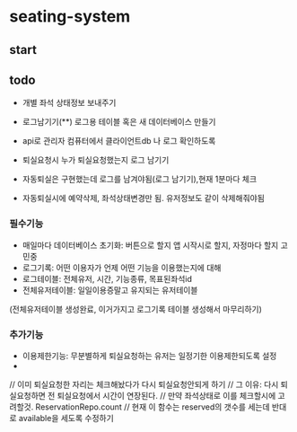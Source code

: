 # seating-system

## start



## todo
- 개별 좌석 상태정보 보내주기

- 로그남기기(**) 로그용 테이블 혹은 새 데이터베이스 만들기
- api로 관리자 컴퓨터에서 클라이언트db 나 로그 확인하도록

- 퇴실요청시 누가 퇴실요청했는지 로그 남기기
- 자동퇴실은 구현했는데 로그를 남겨야됨(로그 남기기),현재 1분마다 체크
- 자동퇴실시에 예약삭제, 좌석상태변경만 됨. 유저정보도 같이 삭제해줘야됨

### 필수기능
- 매일마다 데이터베이스 초기화: 버튼으로 할지 앱 시작시로 할지, 자정마다 할지 고민중
- 로그기록: 어떤 이용자가 언제 어떤 기능을 이용했는지에 대해
- 로그테이블: 전체유저, 시간, 기능종류, 목표된좌석id
- 전체유저테이블: 일일이용증말고 유지되는 유저테이블

(전체유저테이블 생성완료, 이거가지고 로그기록 테이블 생성해서 마무리하기)
### 추가기능
- 이용제한기능: 무분별하게 퇴실요청하는 유저는 일정기한 이용제한되도록 설정
- 


// 이미 퇴실요청한 자리는 체크해놨다가 다시 퇴실요청안되게 하기
// 그 이유: 다시 퇴실요청하면 전 퇴실요청에서 시간이 연장된다.
// 만약 좌석상태로 이를 체크할시에 고려할것. ReservationRepo.count
// 현재 이 함수는 reserved의 갯수를 세는데 반대로 available을 세도록 수정하기
